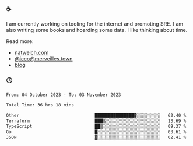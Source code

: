 ### ☕

I am currently working on tooling for the internet and promoting SRE. I am also writing some books and hoarding some data. I like thinking about time. 

Read more:

 - [natwelch.com](https://natwelch.com)
 - [@icco@merveilles.town](https://merveilles.town/@icco)
 - [blog](https://writing.natwelch.com)

### 🕒

<!--START_SECTION:waka-->

```txt
From: 04 October 2023 - To: 03 November 2023

Total Time: 36 hrs 18 mins

Other                             ███████████████▓░░░░░░░░░   62.40 %
Terraform                         ███▒░░░░░░░░░░░░░░░░░░░░░   13.69 %
TypeScript                        ██▒░░░░░░░░░░░░░░░░░░░░░░   09.37 %
Go                                █░░░░░░░░░░░░░░░░░░░░░░░░   03.61 %
JSON                              ▓░░░░░░░░░░░░░░░░░░░░░░░░   02.41 %
```

<!--END_SECTION:waka-->
